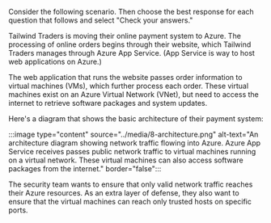 Consider the following scenario. Then choose the best response for each question that follows and select "Check your answers."

Tailwind Traders is moving their online payment system to Azure. The processing of online orders begins through their website, which Tailwind Traders manages through Azure App Service. (App Service is way to host web applications on Azure.)

The web application that runs the website passes order information to virtual machines (VMs), which further process each order. These virtual machines exist on an Azure Virtual Network (VNet), but need to access the internet to retrieve software packages and system updates.

Here's a diagram that shows the basic architecture of their payment system:

:::image type="content" source="../media/8-architecture.png" alt-text="An architecture diagram showing network traffic flowing into Azure. Azure App Service receives passes public network traffic to virtual machines running on a virtual network. These virtual machines can also access software packages from the internet." border="false":::

The security team wants to ensure that only valid network traffic reaches their Azure resources. As an extra layer of defense, they also want to ensure that the virtual machines can reach only trusted hosts on specific ports.
